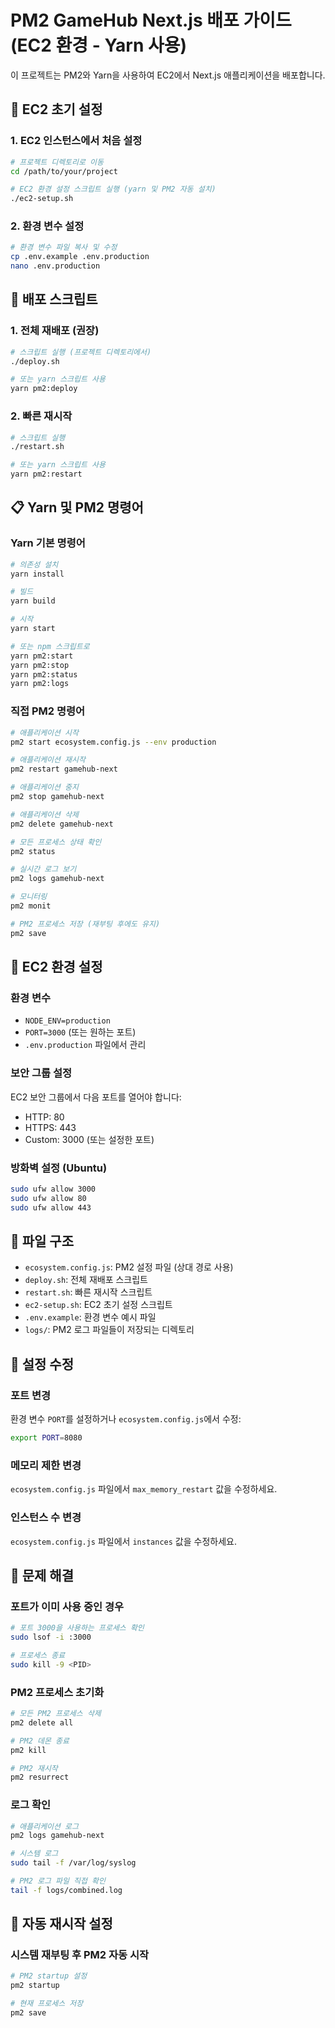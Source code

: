 # PM2 GameHub Next.js 배포 가이드 (EC2 환경 - Yarn 사용)

이 프로젝트는 PM2와 Yarn을 사용하여 EC2에서 Next.js 애플리케이션을 배포합니다.

## 🚀 EC2 초기 설정

### 1. EC2 인스턴스에서 처음 설정
```bash
# 프로젝트 디렉토리로 이동
cd /path/to/your/project

# EC2 환경 설정 스크립트 실행 (yarn 및 PM2 자동 설치)
./ec2-setup.sh
```

### 2. 환경 변수 설정
```bash
# 환경 변수 파일 복사 및 수정
cp .env.example .env.production
nano .env.production
```

## 🚀 배포 스크립트

### 1. 전체 재배포 (권장)
```bash
# 스크립트 실행 (프로젝트 디렉토리에서)
./deploy.sh

# 또는 yarn 스크립트 사용
yarn pm2:deploy
```

### 2. 빠른 재시작
```bash
# 스크립트 실행
./restart.sh

# 또는 yarn 스크립트 사용
yarn pm2:restart
```

## 📋 Yarn 및 PM2 명령어

### Yarn 기본 명령어
```bash
# 의존성 설치
yarn install

# 빌드
yarn build

# 시작
yarn start

# 또는 npm 스크립트로
yarn pm2:start
yarn pm2:stop
yarn pm2:status
yarn pm2:logs
```

### 직접 PM2 명령어
```bash
# 애플리케이션 시작
pm2 start ecosystem.config.js --env production

# 애플리케이션 재시작
pm2 restart gamehub-next

# 애플리케이션 중지
pm2 stop gamehub-next

# 애플리케이션 삭제
pm2 delete gamehub-next

# 모든 프로세스 상태 확인
pm2 status

# 실시간 로그 보기
pm2 logs gamehub-next

# 모니터링
pm2 monit

# PM2 프로세스 저장 (재부팅 후에도 유지)
pm2 save
```

## 🔧 EC2 환경 설정

### 환경 변수
- `NODE_ENV=production`
- `PORT=3000` (또는 원하는 포트)
- `.env.production` 파일에서 관리

### 보안 그룹 설정
EC2 보안 그룹에서 다음 포트를 열어야 합니다:
- HTTP: 80
- HTTPS: 443
- Custom: 3000 (또는 설정한 포트)

### 방화벽 설정 (Ubuntu)
```bash
sudo ufw allow 3000
sudo ufw allow 80
sudo ufw allow 443
```

## 📁 파일 구조

- `ecosystem.config.js`: PM2 설정 파일 (상대 경로 사용)
- `deploy.sh`: 전체 재배포 스크립트
- `restart.sh`: 빠른 재시작 스크립트
- `ec2-setup.sh`: EC2 초기 설정 스크립트
- `.env.example`: 환경 변수 예시 파일
- `logs/`: PM2 로그 파일들이 저장되는 디렉토리

## 🔧 설정 수정

### 포트 변경
환경 변수 `PORT`를 설정하거나 `ecosystem.config.js`에서 수정:
```bash
export PORT=8080
```

### 메모리 제한 변경
`ecosystem.config.js` 파일에서 `max_memory_restart` 값을 수정하세요.

### 인스턴스 수 변경
`ecosystem.config.js` 파일에서 `instances` 값을 수정하세요.

## 🐛 문제 해결

### 포트가 이미 사용 중인 경우
```bash
# 포트 3000을 사용하는 프로세스 확인
sudo lsof -i :3000

# 프로세스 종료
sudo kill -9 <PID>
```

### PM2 프로세스 초기화
```bash
# 모든 PM2 프로세스 삭제
pm2 delete all

# PM2 데몬 종료
pm2 kill

# PM2 재시작
pm2 resurrect
```

### 로그 확인
```bash
# 애플리케이션 로그
pm2 logs gamehub-next

# 시스템 로그
sudo tail -f /var/log/syslog

# PM2 로그 파일 직접 확인
tail -f logs/combined.log
```

## 🔄 자동 재시작 설정

### 시스템 재부팅 후 PM2 자동 시작
```bash
# PM2 startup 설정
pm2 startup

# 현재 프로세스 저장
pm2 save
```
